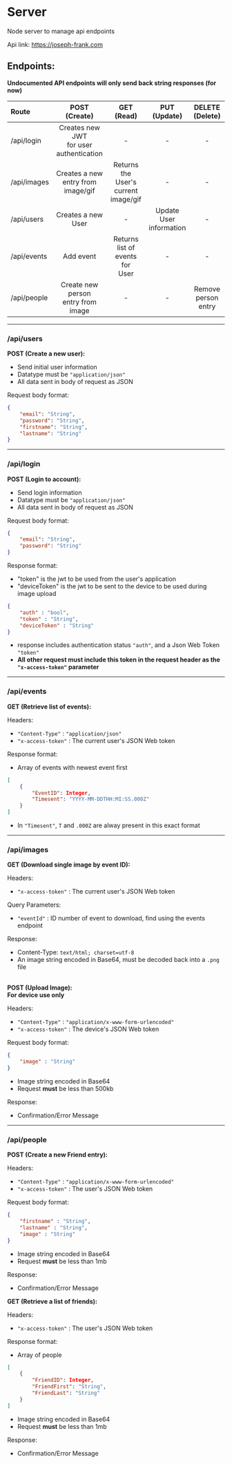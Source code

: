 # Server
Node server to manage api endpoints

Api link:
    https://joseph-frank.com

## Endpoints:

**Undocumented API endpoints will only send back string responses (for now)**

|Route| POST<br />(Create) | GET<br />(Read) | PUT<br />(Update) | DELETE<br />(Delete) |
|:---| :---: | :---: | :---: | :---: |
|/api/login| Creates new JWT<br />for user authentication | - | - | - |
|/api/images| Creates a new<br />entry from image/gif | Returns the User's<br />current image/gif | - | - |
|/api/users| Creates a new<br />User | - | Update User<br />information | - |
|/api/events| Add event | Returns list of<br />events for<br />User | - | - |
|/api/people| Create new person<br />entry from image | - | - | Remove person entry |


---


### /api/users
  
**POST (Create a new user):**
- Send initial user information
- Datatype must be `"application/json"`
- All data sent in body of request as JSON

Request body format:

``` json
{
    "email": "String",
    "password": "String",
    "firstname": "String",
    "lastname": "String"
}
```

---

### /api/login

**POST (Login to account):**
- Send login information
- Datatype must be `"application/json"`
- All data sent in body of request as JSON

Request body format:

```json
{
    "email": "String",
    "password": "String"
}
```

Response format:
* "token" is the jwt to be used from the user's application
* "deviceToken" is the jwt to be sent to the device to be used during image upload

```json
{
    "auth" : "bool",
    "token" : "String",
    "deviceToken" : "String"
}
```

* response includes authentication status `"auth"`, and a Json Web Token `"token"`
* **All other request must include this token in the request header as the `"x-access-token"` parameter**

---

### /api/events

**GET (Retrieve list of events):**


Headers:
* `"Content-Type"` : `"application/json"`
* `"x-access-token"` : The current user's JSON Web token

Response format:
* Array of events with newest event first

```json
[
    {
        "EventID": Integer,
        "Timesent": "YYYY-MM-DDTHH:MI:SS.000Z"
    }
]
```
* In `"Timesent"`, `T` and `.000Z` are alway present in this exact format

---

### /api/images

**GET (Download single image by event ID):**

Headers:
* `"x-access-token"` : The current user's JSON Web token

Query Parameters:
* `"eventId"` : ID number of event to download, find using the events endpoint

Response:
* Content-Type: `text/html; charset=utf-8`
* An image string encoded in Base64, must be decoded back into a `.png` file
<br><br>


**POST (Upload Image):**
<br>**For device use only**

Headers:
* `"Content-Type"` : `"application/x-www-form-urlencoded"`
* `"x-access-token"` : The device's JSON Web token

Request body format:
```json
{
    "image" : "String"
}

```
* Image string encoded in Base64
* Request **must** be less than 500kb

Response:
* Confirmation/Error Message

---

### /api/people


**POST (Create a new Friend entry):**


Headers:
* `"Content-Type"` : `"application/x-www-form-urlencoded"`
* `"x-access-token"` : The user's JSON Web token

Request body format:
```json
{
    "firstname" : "String",
    "lastname" : "String",
    "image" : "String"
}

```
* Image string encoded in Base64
* Request **must** be less than 1mb

Response:
* Confirmation/Error Message


**GET (Retrieve a list of friends):**


Headers:
* `"x-access-token"` : The user's JSON Web token

Response format:
* Array of people

```json
[
    {
        "FriendID": Integer,
        "FriendFirst": "String",
        "FriendLast": "String"
    }
]
```

* Image string encoded in Base64
* Request **must** be less than 1mb

Response:
* Confirmation/Error Message